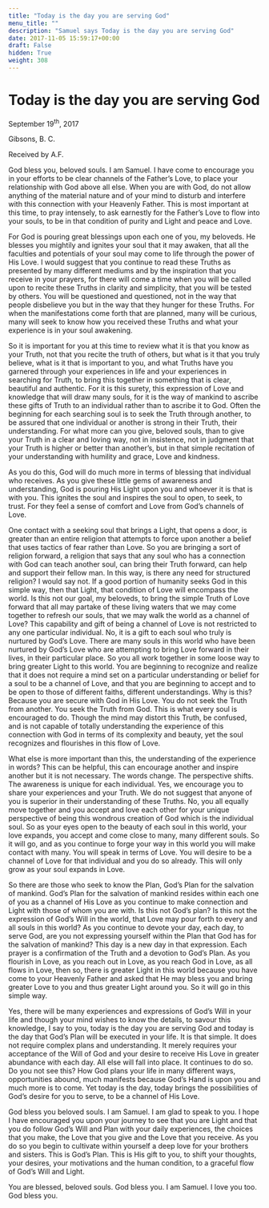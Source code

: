 ```yaml
---
title: "Today is the day you are serving God"
menu_title: ""
description: "Samuel says Today is the day you are serving God"
date: 2017-11-05 15:59:17+00:00
draft: False
hidden: True
weight: 308
---
```

# Today is the day you are serving God

September 19<sup>th</sup>, 2017

Gibsons, B. C.

Received by A.F.


God bless you, beloved souls. I am Samuel. I have come to encourage you in your efforts to be clear channels of the Father’s Love, to place your relationship with God above all else. When you are with God, do not allow anything of the material nature and of your mind to disturb and interfere with this connection with your Heavenly Father. This is most important at this time, to pray intensely, to ask earnestly for the Father’s Love to flow into your souls, to be in that condition of purity and Light and peace and Love. 

For God is pouring great blessings upon each one of you, my beloveds. He blesses you mightily and ignites your soul that it may awaken, that all the faculties and potentials of your soul may come to life through the power of His Love. I would suggest that you continue to read these Truths as presented by many different mediums and by the inspiration that you receive in your prayers, for there will come a time when you will be called upon to recite these Truths in clarity and simplicity, that you will be tested by others. You will be questioned and questioned, not in the way that people disbelieve you but in the way that they hunger for these Truths. For when the manifestations come forth that are planned, many will be curious, many will seek to know how you received these Truths and what your experience is in your soul awakening.

So it is important for you at this time to review what it is that you know as your Truth, not that you recite the truth of others, but what is it that you truly believe, what is it that is important to you, and what Truths have you garnered through your experiences in life and your experiences in searching for Truth, to bring this together in something that is clear, beautiful and authentic. For it is this surety, this expression of Love and knowledge that will draw many souls, for it is the way of mankind to ascribe these gifts of Truth to an individual rather than to ascribe it to God. Often the beginning for each searching soul is to seek the Truth through another, to be assured that one individual or another is strong in their Truth, their understanding. For what more can you give, beloved souls, than to give your Truth in a clear and loving way, not in insistence, not in judgment that your Truth is higher or better than another’s, but in that simple recitation of your understanding with humility and grace, Love and kindness. 

As you do this, God will do much more in terms of blessing that individual who receives. As you give these little gems of awareness and understanding, God is pouring His Light upon you and whoever it is that is with you. This ignites the soul and inspires the soul to open, to seek, to trust. For they feel a sense of comfort and Love from God’s channels of Love. 

One contact with a seeking soul that brings a Light, that opens a door, is greater than an entire religion that attempts to force upon another a belief that uses tactics of fear rather than Love. So you are bringing a sort of religion forward, a religion that says that any soul who has a connection with God can teach another soul, can bring their Truth forward, can help and support their fellow man. In this way, is there any need for structured religion? I would say not. If a good portion of humanity seeks God in this simple way, then that Light, that condition of Love will encompass the world. Is this not our goal, my beloveds, to bring the simple Truth of Love forward that all may partake of these living waters that we may come together to refresh our souls, that we may walk the world as a channel of Love?
This capability and gift of being a channel of Love is not restricted to any one particular individual. No, it is a gift to each soul who truly is nurtured by God’s Love. There are many souls in this world who have been nurtured by God’s Love who are attempting to bring Love forward in their lives, in their particular place. So you all work together in some loose way to bring greater Light to this world. You are beginning to recognize and realize that it does not require a mind set on a particular understanding or belief for a soul to be a channel of Love, and that you are beginning to accept and to be open to those of different faiths, different understandings. Why is this? Because you are secure with God in His Love. You do not seek the Truth from another. You seek the Truth from God. This is what every soul is encouraged to do. Though the mind may distort this Truth, be confused, and is not capable of totally understanding the experience of this connection with God in terms of its complexity and beauty, yet the soul recognizes and flourishes in this flow of Love. 

What else is more important than this, the understanding of the experience in words? This can be helpful, this can encourage another and inspire another but it is not necessary. The words change. The perspective shifts. The awareness is unique for each individual. Yes, we encourage you to share your experiences and your Truth. We do not suggest that anyone of you is superior in their understanding of these Truths. No, you all equally move together and you accept and love each other for your unique perspective of being this wondrous creation of God which is the individual soul. So as your eyes open to the beauty of each soul in this world, your love expands, you accept and come close to many, many different souls. So it will go, and as you continue to forge your way in this world you will make contact with many. You will speak in terms of Love. You will desire to be a channel of Love for that individual and you do so already. This will only grow as your soul expands in Love. 

So there are those who seek to know the Plan, God’s Plan for the salvation of mankind. God’s Plan for the salvation of mankind resides within each one of you as a channel of His Love as you continue to make connection and Light with those of whom you are with. Is this not God’s plan? Is this not the expression of God’s Will in the world, that Love may pour forth to every and all souls in this world? As you continue to devote your day, each day, to serve God, are you not expressing yourself within the Plan that God has for the salvation of mankind? This day is a new day in that expression. Each prayer is a confirmation of the Truth and a devotion to God’s Plan. As you flourish in Love, as you reach out in Love, as you reach God in Love, as all flows in Love, then so, there is greater Light in this world because you have come to your Heavenly Father and asked that He may bless you and bring greater Love to you and thus greater Light around you. So it will go in this simple way.

Yes, there will be many experiences and expressions of God’s Will in your life and though your mind wishes to know the details, to savour this knowledge, I say to you, today is the day you are serving God and today is the day that God’s Plan will be executed in your life. It is that simple. It does not require complex plans and understanding. It merely requires your acceptance of the Will of God and your desire to receive His Love in greater abundance with each day. All else will fall into place. It continues to do so. Do you not see this? How God plans your life in many different ways, opportunities abound, much manifests because God’s Hand is upon you and much more is to come. Yet today is the day, today brings the possibilities of God’s desire for you to serve, to be a channel of His Love.

God bless you beloved souls. I am Samuel. I am glad to speak to you. I hope I have encouraged you upon your journey to see that you are Light and that you do follow God’s Will and Plan with your daily experiences, the choices that you make, the Love that you give and the Love that you receive. As you do so you begin to cultivate within yourself a deep love for your brothers and sisters. This is God’s Plan. This is His gift to you, to shift your thoughts, your desires, your motivations and the human condition, to a graceful flow of God’s Will and Light.

You are blessed, beloved souls. God bless you. I am Samuel. I love you too. God bless you.
